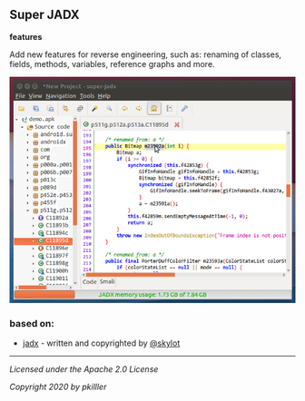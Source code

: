 ## Super JADX

**features** 

Add new features for reverse engineering, such as: renaming of classes, fields, methods, variables, reference graphs and more.

![jadx-gui screenshot](demo.gif)

### based on:
- [jadx](https://github.com/skylot/jadx) - written and copyrighted by [@skylot](https://github.com/skylot)

---------------------------------------
*Licensed under the Apache 2.0 License*

*Copyright 2020 by pkilller*
